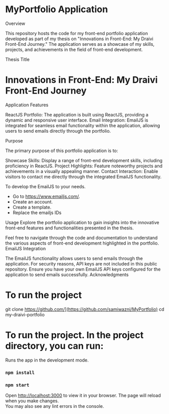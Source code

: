 # MyPortfolio Application
Overview

This repository hosts the code for my front-end portfolio application developed as part of my thesis on "Innovations in Front-End: My Draivi Front-End Journey." The application serves as a showcase of my skills, projects, and achievements in the field of front-end development.

Thesis Title
# Innovations in Front-End: My Draivi Front-End Journey

Application Features

ReactJS Portfolio: The application is built using ReactJS, providing a dynamic and responsive user interface.
Email Integration: EmailJS is integrated for seamless email functionality within the application, allowing users to send emails directly through the portfolio.

Purpose

The primary purpose of this portfolio application is to:

Showcase Skills: Display a range of front-end development skills, including proficiency in ReactJS.
Project Highlights: Feature noteworthy projects and achievements in a visually appealing manner.
Contact Interaction: Enable visitors to contact me directly through the integrated EmailJS functionality.

To develop the EmailJS to your needs. 
- Go to https://www.emailjs.com/.
- Create an account.
- Create a template.
- Replace the emailjs IDs


Usage
Explore the portfolio application to gain insights into the innovative front-end features and functionalities presented in the thesis.

Feel free to navigate through the code and documentation to understand the various aspects of front-end development highlighted in the portfolio.
EmailJS Integration

The EmailJS functionality allows users to send emails through the application. For security reasons, API keys are not included in this public repository. Ensure you have your own EmailJS API keys configured for the application to send emails successfully.
Acknowledgments

# To run the project 
git clone https://github.com/](https://github.com/samiwazni/MyPortfolio)
cd my-draivi-portfolio

# To run the project. In the project directory, you can run:
Runs the app in the development mode.
### `npm install`
### `npm start` 

Open [http://localhost:3000](http://localhost:3000) to view it in your browser.
The page will reload when you make changes.\
You may also see any lint errors in the console.
